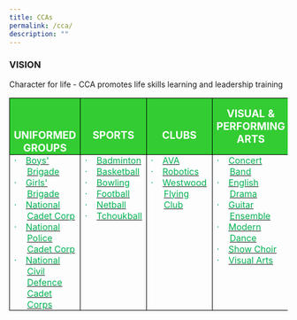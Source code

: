 ```yaml
---
title: CCAs
permalink: /cca/
description: ""
---
```

### VISION

Character for life - CCA promotes life skills learning and leadership training


<table class="MsoTableGrid" border="1" cellspacing="0" cellpadding="0" style="border-collapse:collapse;border:none;mso-border-alt:solid windowtext .5pt;
 mso-yfti-tbllook:1184;mso-padding-alt:0in 5.4pt 0in 5.4pt"><tbody><tr style="mso-yfti-irow:0;mso-yfti-firstrow:yes"><td width="186" valign="top" style="width:139.25pt;border:solid windowtext 1.0pt;
  mso-border-alt:solid windowtext .5pt;background:#33CC33;padding:0in 5.4pt 0in 5.4pt"><p class="MsoNormal" align="center" style="margin-bottom:0in;text-align:center;
  line-height:normal"><b><span style="font-size:14.0pt;mso-bidi-font-family:
  Calibri;mso-bidi-theme-font:minor-latin;color:white;mso-themecolor:background1;
  text-transform:uppercase">&nbsp;</span></b></p><p class="MsoNormal" align="center" style="margin-bottom:0in;text-align:center;
  line-height:normal"><b><span style="font-size:14.0pt;mso-bidi-font-family:
  Calibri;mso-bidi-theme-font:minor-latin;color:white;mso-themecolor:background1;
  text-transform:uppercase">UNIFORMED GROUPS</span></b></p></td><td width="126" valign="top" style="width:94.45pt;border-top:solid black 1.0pt;
  border-left:none;border-bottom:solid windowtext 1.0pt;border-right:solid windowtext 1.0pt;
  mso-border-left-alt:solid windowtext .5pt;mso-border-alt:solid windowtext .5pt;
  mso-border-top-alt:solid black .5pt;background:#33CC33;padding:0in 5.4pt 0in 5.4pt"><p class="MsoNormal" align="center" style="margin-bottom:0in;text-align:center;
  line-height:normal"><b><span style="font-size:14.0pt;mso-bidi-font-family:
  Calibri;mso-bidi-theme-font:minor-latin;color:white;mso-themecolor:background1">&nbsp;</span></b></p><p class="MsoNormal" align="center" style="margin-bottom:0in;text-align:center;
  line-height:normal"><b><span style="font-size:14.0pt;mso-bidi-font-family:
  Calibri;mso-bidi-theme-font:minor-latin;color:white;mso-themecolor:background1">SPORTS</span></b></p></td><td width="150" valign="top" style="width:112.55pt;border:solid windowtext 1.0pt;
  border-left:none;mso-border-left-alt:solid windowtext .5pt;mso-border-alt:
  solid windowtext .5pt;background:#33CC33;padding:0in 5.4pt 0in 5.4pt"><p class="MsoNormal" align="center" style="margin-bottom:0in;text-align:center;
  line-height:normal"><b><span style="font-size:14.0pt;mso-bidi-font-family:
  Calibri;mso-bidi-theme-font:minor-latin;color:white;mso-themecolor:background1">&nbsp;</span></b></p><p class="MsoNormal" align="center" style="margin-bottom:0in;text-align:center;
  line-height:normal"><b><span style="font-size:14.0pt;mso-bidi-font-family:
  Calibri;mso-bidi-theme-font:minor-latin;color:white;mso-themecolor:background1">CLUBS</span></b></p></td><td width="162" valign="top" style="width:121.25pt;border:solid windowtext 1.0pt;
  border-left:none;mso-border-left-alt:solid windowtext .5pt;mso-border-alt:
  solid windowtext .5pt;background:#33CC33;padding:0in 5.4pt 0in 5.4pt"><p class="MsoNormal" align="center" style="margin-bottom:0in;text-align:center;
  line-height:normal"><b><span style="font-size:14.0pt;mso-bidi-font-family:
  Calibri;mso-bidi-theme-font:minor-latin;color:white;mso-themecolor:background1">VISUAL &amp; PERFORMING ARTS</span></b></p></td></tr><tr style="mso-yfti-irow:1;mso-yfti-lastrow:yes"><td width="186" valign="top" style="width:139.25pt;border:solid windowtext 1.0pt;
  border-top:none;mso-border-top-alt:solid windowtext .5pt;mso-border-alt:solid windowtext .5pt;
  padding:0in 5.4pt 0in 5.4pt"><p class="MsoListParagraphCxSpFirst" style="margin-top:0in;margin-right:0in;
  margin-bottom:0in;margin-left:.25in;mso-add-space:auto;text-indent:-.25in;
  line-height:normal;mso-list:l0 level1 lfo1"><span style="font-size:12.0pt;font-family:Symbol;mso-fareast-font-family:Symbol;
  mso-bidi-font-family:Symbol;color:#00B050"><span style="mso-list:Ignore">·<span style="font:7.0pt &quot;Times New Roman&quot;">&nbsp;&nbsp;&nbsp;&nbsp;&nbsp;&nbsp; </span></span></span><span style="font-size:12.0pt;color:#00B050"><a href="/cca/uniformed-groups/boys-brigade/"><span style="color:#00B050">Boys' Brigade</span></a></span></p><p class="MsoListParagraphCxSpMiddle" style="margin-top:0in;margin-right:0in;
  margin-bottom:0in;margin-left:.25in;mso-add-space:auto;text-indent:-.25in;
  line-height:normal;mso-list:l0 level1 lfo1"><span style="font-size:12.0pt;font-family:Symbol;mso-fareast-font-family:Symbol;
  mso-bidi-font-family:Symbol;color:#00B050"><span style="mso-list:Ignore">·<span style="font:7.0pt &quot;Times New Roman&quot;">&nbsp;&nbsp;&nbsp;&nbsp;&nbsp;&nbsp; </span></span></span><span style="font-size:12.0pt;color:#00B050"><a href="/cca/uniformed-groups/girls-brigade/"><span style="color:#00B050">Girls' Brigade</span></a></span></p><p class="MsoListParagraphCxSpMiddle" style="margin-top:0in;margin-right:0in;
  margin-bottom:0in;margin-left:.25in;mso-add-space:auto;text-indent:-.25in;
  line-height:normal;mso-list:l0 level1 lfo1"><span style="font-size:12.0pt;font-family:Symbol;mso-fareast-font-family:Symbol;
  mso-bidi-font-family:Symbol;color:#00B050"><span style="mso-list:Ignore">·<span style="font:7.0pt &quot;Times New Roman&quot;">&nbsp;&nbsp;&nbsp;&nbsp;&nbsp;&nbsp; </span></span></span><span style="font-size:12.0pt;color:#00B050"><a href="/cca/uniformed-groups/national-cadet-corp/"><span style="color:#00B050">National Cadet Corp</span></a></span></p><p class="MsoListParagraphCxSpMiddle" style="margin-top:0in;margin-right:0in;
  margin-bottom:0in;margin-left:.25in;mso-add-space:auto;text-indent:-.25in;
  line-height:normal;mso-list:l0 level1 lfo1"><span style="font-size:12.0pt;font-family:Symbol;mso-fareast-font-family:Symbol;
  mso-bidi-font-family:Symbol;color:#00B050"><span style="mso-list:Ignore">·<span style="font:7.0pt &quot;Times New Roman&quot;">&nbsp;&nbsp;&nbsp;&nbsp;&nbsp;&nbsp; </span></span></span><span style="font-size:12.0pt;color:#00B050"><a href="/cca/uniformed-groups/national-police-cadet-corps/"><span style="color:#00B050">National Police Cadet Corp</span></a></span></p><p class="MsoListParagraphCxSpMiddle" style="margin-top:0in;margin-right:0in;
  margin-bottom:0in;margin-left:.25in;mso-add-space:auto;text-indent:-.25in;
  line-height:normal;mso-list:l0 level1 lfo1"><span style="font-size:12.0pt;font-family:Symbol;mso-fareast-font-family:Symbol;
  mso-bidi-font-family:Symbol;color:#00B050"><span style="mso-list:Ignore">·<span style="font:7.0pt &quot;Times New Roman&quot;">&nbsp;&nbsp;&nbsp;&nbsp;&nbsp;&nbsp; </span></span></span><span style="font-size:12.0pt;color:#00B050"><a href="/cca/uniformed-groups/national-civil-defence-cadet-corps/"><span style="color:#00B050">National Civil Defence Cadet Corps</span></a></span></p></td><td width="126" valign="top" style="width:94.45pt;border-top:none;border-left:
  none;border-bottom:solid windowtext 1.0pt;border-right:solid windowtext 1.0pt;
  mso-border-top-alt:solid windowtext .5pt;mso-border-left-alt:solid windowtext .5pt;
  mso-border-alt:solid windowtext .5pt;padding:0in 5.4pt 0in 5.4pt"><p class="MsoListParagraphCxSpMiddle" style="margin-top:0in;margin-right:0in;
  margin-bottom:0in;margin-left:.25in;mso-add-space:auto;text-indent:-.25in;
  line-height:normal;mso-list:l0 level1 lfo1"><span style="font-size:12.0pt;font-family:Symbol;mso-fareast-font-family:Symbol;
  mso-bidi-font-family:Symbol;color:#00B050"><span style="mso-list:Ignore">·<span style="font:7.0pt &quot;Times New Roman&quot;">&nbsp;&nbsp;&nbsp;&nbsp;&nbsp;&nbsp; </span></span></span><span style="font-size:12.0pt;color:#00B050"><a href="/cca/sports/badminton/"><span style="color:#00B050">Badminton</span></a></span></p><p class="MsoListParagraphCxSpMiddle" style="margin-top:0in;margin-right:0in;
  margin-bottom:0in;margin-left:.25in;mso-add-space:auto;text-indent:-.25in;
  line-height:normal;mso-list:l0 level1 lfo1"><span style="font-size:12.0pt;font-family:Symbol;mso-fareast-font-family:Symbol;
  mso-bidi-font-family:Symbol;color:#00B050"><span style="mso-list:Ignore">·<span style="font:7.0pt &quot;Times New Roman&quot;">&nbsp;&nbsp;&nbsp;&nbsp;&nbsp;&nbsp; </span></span></span><span style="font-size:12.0pt;color:#00B050"><a href="/cca/sports/basketball/"><span style="color:#00B050">Basketball</span></a></span></p><p class="MsoListParagraphCxSpMiddle" style="margin-top:0in;margin-right:0in;
  margin-bottom:0in;margin-left:.25in;mso-add-space:auto;text-indent:-.25in;
  line-height:normal;mso-list:l0 level1 lfo1"><span style="font-size:12.0pt;font-family:Symbol;mso-fareast-font-family:Symbol;
  mso-bidi-font-family:Symbol;color:#00B050"><span style="mso-list:Ignore">·<span style="font:7.0pt &quot;Times New Roman&quot;">&nbsp;&nbsp;&nbsp;&nbsp;&nbsp;&nbsp; </span></span></span><span style="font-size:12.0pt;color:#00B050"><a href="/cca/sports/bowling/"><span style="color:#00B050">Bowling</span></a></span></p><p class="MsoListParagraphCxSpMiddle" style="margin-top:0in;margin-right:0in;
  margin-bottom:0in;margin-left:.25in;mso-add-space:auto;text-indent:-.25in;
  line-height:normal;mso-list:l0 level1 lfo1"><span style="font-size:12.0pt;font-family:Symbol;mso-fareast-font-family:Symbol;
  mso-bidi-font-family:Symbol;color:#00B050"><span style="mso-list:Ignore">·<span style="font:7.0pt &quot;Times New Roman&quot;">&nbsp;&nbsp;&nbsp;&nbsp;&nbsp;&nbsp; </span></span></span><span style="font-size:12.0pt;color:#00B050"><a href="/cca/sports/football/"><span style="color:#00B050">Football</span></a></span></p><p class="MsoListParagraphCxSpMiddle" style="margin-top:0in;margin-right:0in;
  margin-bottom:0in;margin-left:.25in;mso-add-space:auto;text-indent:-.25in;
  line-height:normal;mso-list:l0 level1 lfo1"><span style="font-size:12.0pt;font-family:Symbol;mso-fareast-font-family:Symbol;
  mso-bidi-font-family:Symbol;color:#00B050"><span style="mso-list:Ignore">·<span style="font:7.0pt &quot;Times New Roman&quot;">&nbsp;&nbsp;&nbsp;&nbsp;&nbsp;&nbsp; </span></span></span><span style="font-size:12.0pt;color:#00B050"><a href="/cca/sports/netball/"><span style="color:#00B050">Netball</span></a></span></p><p class="MsoListParagraphCxSpLast" style="margin-top:0in;margin-right:0in;
  margin-bottom:0in;margin-left:.25in;mso-add-space:auto;text-indent:-.25in;
  line-height:normal;mso-list:l0 level1 lfo1"><span style="font-size:12.0pt;font-family:Symbol;mso-fareast-font-family:Symbol;
  mso-bidi-font-family:Symbol;color:#00B050"><span style="mso-list:Ignore">·<span style="font:7.0pt &quot;Times New Roman&quot;">&nbsp;&nbsp;&nbsp;&nbsp;&nbsp;&nbsp; </span></span></span><span style="font-size:12.0pt;color:#00B050"><a href="/cca/sports/tchoukball/"><span style="color:#00B050">Tchoukball</span></a></span></p><p class="MsoNormal" style="margin-bottom:0in;line-height:normal"><span style="font-size:12.0pt;color:#00B050">&nbsp;</span></p></td><td width="150" valign="top" style="width:112.55pt;border-top:none;border-left:
  none;border-bottom:solid windowtext 1.0pt;border-right:solid windowtext 1.0pt;
  mso-border-top-alt:solid windowtext .5pt;mso-border-left-alt:solid windowtext .5pt;
  mso-border-alt:solid windowtext .5pt;padding:0in 5.4pt 0in 5.4pt"><p class="MsoListParagraphCxSpFirst" style="margin-top:0in;margin-right:0in;
  margin-bottom:0in;margin-left:.25in;mso-add-space:auto;text-indent:-.25in;
  line-height:normal;mso-list:l0 level1 lfo1"><span style="font-size:12.0pt;font-family:Symbol;mso-fareast-font-family:Symbol;
  mso-bidi-font-family:Symbol;color:#00B050"><span style="mso-list:Ignore">·<span style="font:7.0pt &quot;Times New Roman&quot;">&nbsp;&nbsp;&nbsp;&nbsp;&nbsp;&nbsp; </span></span></span><span style="font-size:12.0pt;color:#00B050"><a href="/cca/clubs/ava/"><span style="color:#00B050">AVA</span></a></span></p><p class="MsoListParagraphCxSpMiddle" style="margin-top:0in;margin-right:0in;
  margin-bottom:0in;margin-left:.25in;mso-add-space:auto;text-indent:-.25in;
  line-height:normal;mso-list:l0 level1 lfo1"><span style="font-size:12.0pt;font-family:Symbol;mso-fareast-font-family:Symbol;
  mso-bidi-font-family:Symbol;color:#00B050"><span style="mso-list:Ignore">·<span style="font:7.0pt &quot;Times New Roman&quot;">&nbsp;&nbsp;&nbsp;&nbsp;&nbsp;&nbsp; </span></span></span><span style="font-size:12.0pt;color:#00B050"><a href="/cca/clubs/robotics/"><span style="color:#00B050">Robotics</span></a></span></p><p class="MsoListParagraphCxSpMiddle" style="margin-top:0in;margin-right:0in;
  margin-bottom:0in;margin-left:.25in;mso-add-space:auto;text-indent:-.25in;
  line-height:normal;mso-list:l0 level1 lfo1"><span style="font-size:12.0pt;font-family:Symbol;mso-fareast-font-family:Symbol;
  mso-bidi-font-family:Symbol;color:#00B050"><span style="mso-list:Ignore">·<span style="font:7.0pt &quot;Times New Roman&quot;">&nbsp;&nbsp;&nbsp;&nbsp;&nbsp;&nbsp; </span></span></span><span style="font-size:12.0pt;color:#00B050"><a href="/cca/clubs/westwood-flying-club/"><span style="color:#00B050">Westwood Flying Club</span></a></span></p></td><td width="162" valign="top" style="width:121.25pt;border-top:none;border-left:
  none;border-bottom:solid windowtext 1.0pt;border-right:solid windowtext 1.0pt;
  mso-border-top-alt:solid windowtext .5pt;mso-border-left-alt:solid windowtext .5pt;
  mso-border-alt:solid windowtext .5pt;padding:0in 5.4pt 0in 5.4pt"><p class="MsoListParagraphCxSpMiddle" style="margin-top:0in;margin-right:0in;
  margin-bottom:0in;margin-left:.25in;mso-add-space:auto;text-indent:-.25in;
  line-height:normal;mso-list:l0 level1 lfo1"><span style="font-size:12.0pt;font-family:Symbol;mso-fareast-font-family:Symbol;
  mso-bidi-font-family:Symbol;color:#00B050"><span style="mso-list:Ignore">·<span style="font:7.0pt &quot;Times New Roman&quot;">&nbsp;&nbsp;&nbsp;&nbsp;&nbsp;&nbsp; </span></span></span><span style="font-size:12.0pt;color:#00B050"><a href="/cca/visual-and-performing-arts/concert-band/"><span style="color:#00B050">Concert Band</span></a></span></p><p class="MsoListParagraphCxSpMiddle" style="margin-top:0in;margin-right:0in;
  margin-bottom:0in;margin-left:.25in;mso-add-space:auto;text-indent:-.25in;
  line-height:normal;mso-list:l0 level1 lfo1"><span style="font-size:12.0pt;font-family:Symbol;mso-fareast-font-family:Symbol;
  mso-bidi-font-family:Symbol;color:#00B050"><span style="mso-list:Ignore">·<span style="font:7.0pt &quot;Times New Roman&quot;">&nbsp;&nbsp;&nbsp;&nbsp;&nbsp;&nbsp; </span></span></span><span style="font-size:12.0pt;color:#00B050"><a href="/cca/visual-and-performing-arts/english-drama/"><span style="color:
  #00B050">English Drama</span></a></span></p><p class="MsoListParagraphCxSpMiddle" style="margin-top:0in;margin-right:0in;
  margin-bottom:0in;margin-left:.25in;mso-add-space:auto;text-indent:-.25in;
  line-height:normal;mso-list:l0 level1 lfo1"><span style="font-size:12.0pt;font-family:Symbol;mso-fareast-font-family:Symbol;
  mso-bidi-font-family:Symbol;color:#00B050"><span style="mso-list:Ignore">·<span style="font:7.0pt &quot;Times New Roman&quot;">&nbsp;&nbsp;&nbsp;&nbsp;&nbsp;&nbsp; </span></span></span><span style="font-size:12.0pt;color:#00B050"><a href="/cca/visual-and-performing-arts/guitar-ensemble/"><span style="color:#00B050">Guitar Ensemble</span></a></span></p><p class="MsoListParagraphCxSpMiddle" style="margin-top:0in;margin-right:0in;
  margin-bottom:0in;margin-left:.25in;mso-add-space:auto;text-indent:-.25in;
  line-height:normal;mso-list:l0 level1 lfo1"><span style="font-size:12.0pt;font-family:Symbol;mso-fareast-font-family:Symbol;
  mso-bidi-font-family:Symbol;color:#00B050"><span style="mso-list:Ignore">·<span style="font:7.0pt &quot;Times New Roman&quot;">&nbsp;&nbsp;&nbsp;&nbsp;&nbsp;&nbsp; </span></span></span><span style="font-size:12.0pt;color:#00B050"><a href="/cca/visual-and-performing-arts/modern-dance/"><span style="color:#00B050">Modern Dance</span></a></span></p><p class="MsoListParagraphCxSpMiddle" style="margin-top:0in;margin-right:0in;
  margin-bottom:0in;margin-left:.25in;mso-add-space:auto;text-indent:-.25in;
  line-height:normal;mso-list:l0 level1 lfo1"><span style="font-size:12.0pt;font-family:Symbol;mso-fareast-font-family:Symbol;
  mso-bidi-font-family:Symbol;color:#00B050"><span style="mso-list:Ignore">·<span style="font:7.0pt &quot;Times New Roman&quot;">&nbsp;&nbsp;&nbsp;&nbsp;&nbsp;&nbsp; </span></span></span><span style="font-size:12.0pt;color:#00B050"><a href="/cca/visual-and-performing-arts/show-choir/"><span style="color:#00B050">Show Choir</span></a></span></p><p class="MsoListParagraphCxSpLast" style="margin-top:0in;margin-right:0in;
  margin-bottom:0in;margin-left:.25in;mso-add-space:auto;text-indent:-.25in;
  line-height:normal;mso-list:l0 level1 lfo1"><span style="font-size:12.0pt;font-family:Symbol;mso-fareast-font-family:Symbol;
  mso-bidi-font-family:Symbol;color:#00B050"><span style="mso-list:Ignore">·<span style="font:7.0pt &quot;Times New Roman&quot;">&nbsp;&nbsp;&nbsp;&nbsp;&nbsp;&nbsp; </span></span></span><span style="font-size:12.0pt;color:#00B050"><a href="/cca/visual-and-performing-arts/visual-arts/"><span style="color:#00B050">Visual Arts</span></a></span></p></td></tr></tbody></table>